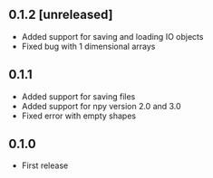 ## 0.1.2 [unreleased]

- Added support for saving and loading IO objects
- Fixed bug with 1 dimensional arrays

## 0.1.1

- Added support for saving files
- Added support for npy version 2.0 and 3.0
- Fixed error with empty shapes

## 0.1.0

- First release
